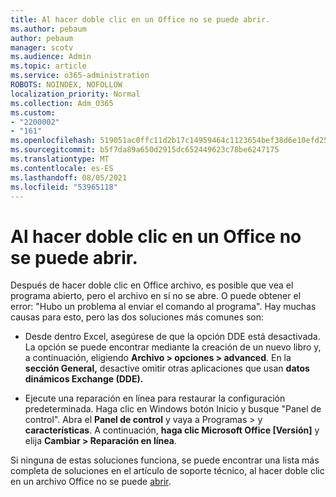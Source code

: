 ```yaml
---
title: Al hacer doble clic en un Office no se puede abrir.
ms.author: pebaum
author: pebaum
manager: scotv
ms.audience: Admin
ms.topic: article
ms.service: o365-administration
ROBOTS: NOINDEX, NOFOLLOW
localization_priority: Normal
ms.collection: Adm_O365
ms.custom:
- "2200002"
- "161"
ms.openlocfilehash: 519051ac0ffc11d2b17c14959464c1123654bef38d6e10efd252b4ff3d8bbc1b
ms.sourcegitcommit: b5f7da89a650d2915dc652449623c78be6247175
ms.translationtype: MT
ms.contentlocale: es-ES
ms.lasthandoff: 08/05/2021
ms.locfileid: "53965118"
---
```

# <a name="double-clicking-an-office-file-fails-to-open-it"></a>Al hacer doble clic en un Office no se puede abrir.

Después de hacer doble clic en Office archivo, es posible que vea el programa abierto, pero el archivo en sí no se abre. O puede obtener el error: "Hubo un problema al enviar el comando al programa". Hay muchas causas para esto, pero las dos soluciones más comunes son:

- Desde dentro Excel, asegúrese de que la opción DDE está desactivada. La opción se puede encontrar mediante la creación de un nuevo libro y, a continuación, eligiendo **Archivo > opciones > advanced**. En la **sección General,** desactive omitir otras aplicaciones que usan **datos dinámicos Exchange (DDE).**

- Ejecute una reparación en línea para restaurar la configuración predeterminada. Haga clic en Windows botón Inicio y busque "Panel de control". Abra el **Panel de control** y vaya a Programas > y **características**. A continuación, **haga clic Microsoft Office [Versión]** y elija **Cambiar > Reparación en línea**.

Si ninguna de estas soluciones funciona, se puede encontrar una lista más completa de soluciones en el artículo de soporte técnico, al hacer doble clic en un archivo Office no se puede [abrir](https://support.office.com/article/Double-clicking-an-Office-file-fails-to-open-it-1e9c0ad9-34c8-4440-a42e-d30186b29ed6).
